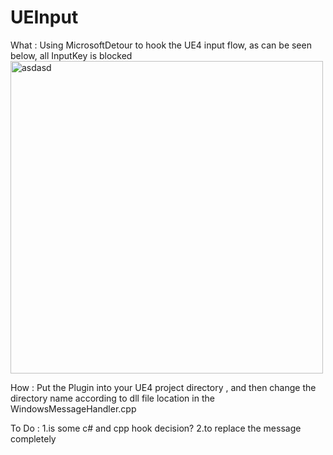 # UEInput
What : Using MicrosoftDetour to hook the UE4 input flow, as can be seen below, all InputKey is blocked
<img width="500" alt="asdasd" src="https://user-images.githubusercontent.com/43289834/153576189-eaf1aaec-7c5e-486b-af3b-3c374f221ad2.PNG">

How : Put the Plugin into your UE4 project directory , and then change the directory name according to dll file location in the WindowsMessageHandler.cpp

To Do : 1.is some c# and cpp hook decision?
        2.to replace the message completely

